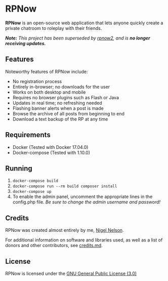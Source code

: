 # RPNow
**RPNow** is an open-source web application that lets anyone quickly create a private chatroom to roleplay with their friends.

___Note:__ This project has been superseded by [rpnow2](https://github.com/rpnow/rpnow2), and is __no longer receiving updates.___

## Features
Noteworthy features of RPNow include:
* No registration process
* Entirely in-browser; no downloads for the user
* Works on both desktop and mobile
* Requires no browser plugins such as Flash or Java
* Updates in real time; no refreshing needed
* Flashing banner alerts when a post is made
* Browse the archive of all posts from beginning to end
* Download a text backup of the RP at any time

## Requirements
* Docker (Tested with Docker 17.04.0)
* Docker-compose (Tested with 1.10.0)

## Running
1.  `docker-compose build`
2.  `docker-compose run --rm build composer install`
3.  `docker-compose up`
4.  To enable the admin panel, uncomment the appropriate lines in the config.php file. _Be sure to change the admin username and password!_

## Credits
RPNow was created almost entirely by me, [Nigel Nelson](http://nigelnelson.me).

For additional information on software and libraries used, as well as a list of donors and other contributors, see [credits.md](CREDITS.MD).

## License
RPNow is licensed under the [GNU General Public License (3.0)](LICENSE)
